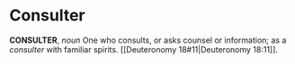 # Consulter

**CONSULTER**, _noun_ One who consults, or asks counsel or information; as a _consulter_ with familiar spirits. [[Deuteronomy 18#11|Deuteronomy 18:11]].